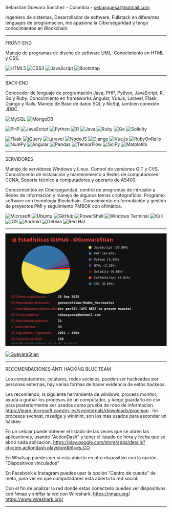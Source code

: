 Sebastian Guevara Sanchez - Colombia - sebasguesa@hotmail.com


Ingeniero de sistemas, Desarrollador de software, Fullstack en diferentes lenguajes de programacion, me apasiona la Ciberseguridad y tengo conocimientos en Blockchain.


--------------------------


FRONT-END


Manejo de programas de diseño de software UML. Conocimiento en HTML y CSS.

![HTML5](https://img.shields.io/badge/html5-%23E34F26.svg?style=for-the-badge&logo=html5&logoColor=white) ![CSS3](https://img.shields.io/badge/css3-%231572B6.svg?style=for-the-badge&logo=css3&logoColor=white) ![JavaScript](https://img.shields.io/badge/javascript-%23323330.svg?style=for-the-badge&logo=javascript&logoColor=%23F7DF1E) ![Bootstrap](https://img.shields.io/badge/bootstrap-%238511FA.svg?style=for-the-badge&logo=bootstrap&logoColor=white) 

------------ 
BACK-END


Conocedor de lenguaje de programación Java, PHP, Python, JavaScript, R, Go y Ruby.
Conocimiento en frameworks Angular, VueJs, Laravel, Flask, Django y Rails. 
Manejo de Base de datos SQL y NoSql, tambien conexión JDBC.


![MySQL](https://img.shields.io/badge/mysql-4479A1.svg?style=for-the-badge&logo=mysql&logoColor=white) ![MongoDB](https://img.shields.io/badge/MongoDB-%234ea94b.svg?style=for-the-badge&logo=mongodb&logoColor=white) 


![PHP](https://img.shields.io/badge/php-%23777BB4.svg?style=for-the-badge&logo=php&logoColor=white) ![JavaScript](https://img.shields.io/badge/javascript-%23323330.svg?style=for-the-badge&logo=javascript&logoColor=%23F7DF1E) ![Python](https://img.shields.io/badge/python-3670A0?style=for-the-badge&logo=python&logoColor=ffdd54) ![R](https://img.shields.io/badge/r-%23276DC3.svg?style=for-the-badge&logo=r&logoColor=white) ![Java](https://img.shields.io/badge/java-%23ED8B00.svg?style=for-the-badge&logo=openjdk&logoColor=white)
![Ruby](https://img.shields.io/badge/Ruby-CC342D?logo=Ruby&logoColor=white) ![Go](https://img.shields.io/badge/Go-00ADD8?logo=Go&logoColor=white&style=for-the-badge) ![Solidity](https://img.shields.io/badge/Solidity-363636?style=for-the-badge&logo=solidity&logoColor=white)



![Flask](https://img.shields.io/badge/flask-%23000.svg?style=for-the-badge&logo=flask&logoColor=white) ![jQuery](https://img.shields.io/badge/jquery-%230769AD.svg?style=for-the-badge&logo=jquery&logoColor=white) ![Laravel](https://img.shields.io/badge/laravel-%23FF2D20.svg?style=for-the-badge&logo=laravel&logoColor=white) ![NodeJS](https://img.shields.io/badge/node.js-6DA55F?style=for-the-badge&logo=node.js&logoColor=white) ![Django](https://img.shields.io/badge/django-%23092E20.svg?style=for-the-badge&logo=django&logoColor=white) ![VueJs](https://img.shields.io/badge/Vue.js-35495E?style=for-the-badge&logo=vuedotjs&logoColor=4FC08D) ![RubyOnRails](https://img.shields.io/badge/Ruby_on_Rails-CC0000?logo=ruby-on-rails&logoColor=White) ![NumPy](https://img.shields.io/badge/numpy-%23013243.svg?style=for-the-badge&logo=numpy&logoColor=white) ![Angular](https://img.shields.io/badge/angular-%23DD0031.svg?style=for-the-badge&logo=angular&logoColor=white) ![Pandas](https://img.shields.io/badge/pandas-%23150458.svg?style=for-the-badge&logo=pandas&logoColor=white) ![TensorFlow](https://img.shields.io/badge/TensorFlow-%23FF6F00.svg?style=for-the-badge&logo=TensorFlow&logoColor=white) ![SciPy](https://img.shields.io/badge/SciPy-%230C55A5.svg?style=for-the-badge&logo=scipy&logoColor=%white)  ![Matplotlib](https://img.shields.io/badge/Matplotlib-%23ffffff.svg?style=for-the-badge&logo=Matplotlib&logoColor=black) 

---------------------


SERVIDORES


Manejo de servidores Windows y Linux. Control de versiones GIT y CVS.
Conocimiento de instalación y mantenimiento a Redes de computadores CCNA, Soporte técnico a computadores y operario de AS400.


Conocimientos en Ciberseguridad, control de programas de intrusión a Redes de información y manejo de algunos temas criptografícos.
Programo software con tecnología Blockchain. Conocimiento en formulación y gestión de proyectos PMI y seguimiento PMBOK con ofimática. 


![Microsoft](https://img.shields.io/badge/Microsoft-0078D4?style=for-the-badge&logo=microsoft&logoColor=white) ![Ubuntu](https://img.shields.io/badge/Ubuntu-E95420?style=for-the-badge&logo=ubuntu&logoColor=white) ![GitHub](https://img.shields.io/badge/github-%23121011.svg?style=for-the-badge&logo=github&logoColor=white) ![PowerShell](https://img.shields.io/badge/PowerShell-%235391FE.svg?style=for-the-badge&logo=powershell&logoColor=white) ![Windows Terminal](https://img.shields.io/badge/Windows%20Terminal-%234D4D4D.svg?style=for-the-badge&logo=windows-terminal&logoColor=white) ![Kali](https://img.shields.io/badge/Kali-268BEE?style=for-the-badge&logo=kalilinux&logoColor=white) ![iOS](https://img.shields.io/badge/iOS-000000?style=for-the-badge&logo=ios&logoColor=white)  ![Android](https://img.shields.io/badge/Android-3DDC84?style=for-the-badge&logo=android&logoColor=white) ![Debian](https://img.shields.io/badge/Debian-D70A53?style=for-the-badge&logo=debian&logoColor=white) ![Red Hat](https://img.shields.io/badge/Red%20Hat-EE0000?style=for-the-badge&logo=redhat&logoColor=white) 


------------ 


![GitHub Stats](./Estadisticas_Github.svg)

[![GuevaraStian](https://github-readme-activity-graph.vercel.app/graph?username=guevaraStian&theme=react-dark)](https://github.com/ashutosh00710/github-readme-activity-graph)




 -----------------------
RECOMENDACIONES ANTI HACKING BLUE TEAM


Los computadores, celulares, redes sociales, pueden ser hackeadas por personas externas, hay varias formas de hacer evidencia de estos hackeos.


Les recomiendo, la siguiente herramienta de windows, process monitor, ayuda a grabar los procesos de un computador, y luego guardarlo en csv para posteriormente ser usados como prueba de robo de informacion. https://learn.microsoft.com/es-es/sysinternals/downloads/procmon . los procesos svchost, msedge y wininint, son los mas usados para esconder un hackeo


En un celular puede obtener el listado de las veces que se abren las aplicaciones, usando "ActionDash" y tener el listado de hora y fecha que se abrió cada aplicación. https://play.google.com/store/apps/details?id=com.actiondash.playstore&hl=es_CO


En Whatsap puedes ver si esta abierto en otro dispositivo con la opción "Dispositivos vinculados" 



En Facebook e Instagram puedes usar la opción "Centro de cuenta" de meta, para ver en que computadores esta abierta tu red social.


Con el fin de analizar la red donde estas conectado puedes ver dispositivos con Nmap y sniffar la red con Wireshark.
https://nmap.org/    https://www.wireshark.org/


-----------------







  

